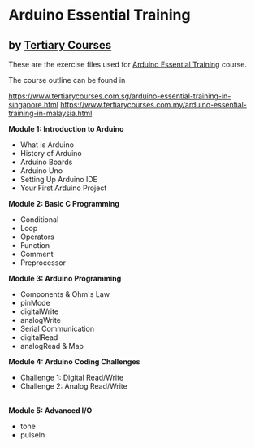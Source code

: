 # Arduino Essential Training
## by [Tertiary Courses](https://www.tertiarycourses.com.sg/)

These are the exercise files used for [Arduino Essential Training](https://www.tertiarycourses.com.sg/arduino-essential-training-in-singapore.html) course. 

The course outline can be found in 

https://www.tertiarycourses.com.sg/arduino-essential-training-in-singapore.html
https://www.tertiarycourses.com.my/arduino-essential-training-in-malaysia.html

<p><strong>Module 1: Introduction to Arduino</strong></p>
<ul>
<li>What is Arduino</li>
<li>History of Arduino</li>
<li>Arduino Boards</li>
<li>Arduino Uno</li>
<li>Setting Up Arduino IDE</li>
<li>Your First Arduino Project</li>
</ul>
<p><strong>Module 2: Basic C Programming</strong></p>
<ul>
<li>Conditional</li>
<li>Loop</li>
<li>Operators</li>
<li>Function</li>
<li>Comment</li>
<li>Preprocessor</li>
</ul>
<p><strong>Module 3: Arduino Programming</strong></p>
<ul>
<li>Components &amp; Ohm's Law</li>
<li>pinMode</li>
<li>digitalWrite</li>
<li>analogWrite</li>
<li>Serial Communication</li>
<li>digitalRead</li>
<li>analogRead &amp; Map</li>
</ul>
<p><strong>Module 4: Arduino Coding Challenges</strong></p>
<ul>
<li>Challenge 1: Digital Read/Write</li>
<li>Challenge 2: Analog Read/Write</li>
</ul>
<p><br /><strong>Module 5: Advanced I/O</strong></p>
<ul>
<li>tone</li>
<li>pulseIn</li>
</ul>
